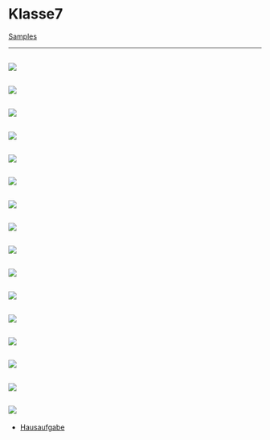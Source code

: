 # Klasse7


[Samples](Klasse7/samples.zip)

---
![](Klasse7/7-1.png)
---
![](Klasse7/7-2.png)
---
![](Klasse7/7-3.png)
---
![](Klasse7/7-7.png)
---
![](Klasse7/7-5.png)
---
![](Klasse7/7-6.png)
---
![](Klasse7/7-7.png)
---
![](Klasse7/7-8.png)
---
![](Klasse7/7-9.png)
---
![](Klasse7/7-10.png)
---
![](Klasse7/7-11.png)
---
![](Klasse7/7-12.png)
---
![](Klasse7/7-13.png)
---
![](Klasse7/7-14.png)
---
![](Klasse7/7-15.png)
---
![](Klasse7/7-16.png)
---
- [Hausaufgabe](Klasse7/Hausaufgabe.zip)
